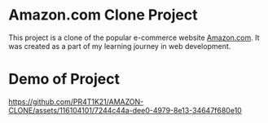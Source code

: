 # Amazon.com Clone Project

This project is a clone of the popular e-commerce website [Amazon.com](https://www.amazon.com/). It was created as a part of my learning journey in web development.

<h1>Demo of Project</h1>


https://github.com/PR4T1K21/AMAZON-CLONE/assets/116104101/7244c44a-dee0-4979-8e13-34647f680e10

